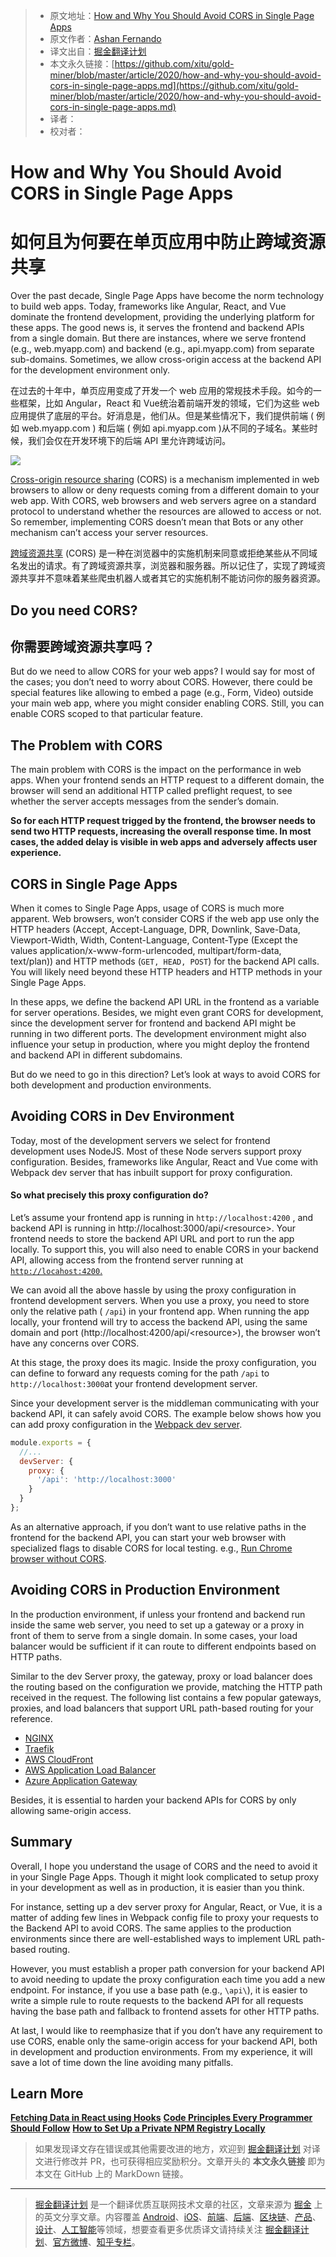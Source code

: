 > * 原文地址：[How and Why You Should Avoid CORS in Single Page Apps](https://blog.bitsrc.io/how-and-why-you-should-avoid-cors-in-single-page-apps-db25452ad2f8)
> * 原文作者：[Ashan Fernando](https://medium.com/@ashan.fernando)
> * 译文出自：[掘金翻译计划](https://github.com/xitu/gold-miner)
> * 本文永久链接：[https://github.com/xitu/gold-miner/blob/master/article/2020/how-and-why-you-should-avoid-cors-in-single-page-apps.md](https://github.com/xitu/gold-miner/blob/master/article/2020/how-and-why-you-should-avoid-cors-in-single-page-apps.md)
> * 译者：
> * 校对者：

# How and Why You Should Avoid CORS in Single Page Apps

# 如何且为何要在单页应用中防止跨域资源共享 

Over the past decade, Single Page Apps have become the norm technology to build web apps. Today, frameworks like Angular, React, and Vue dominate the frontend development, providing the underlying platform for these apps. The good news is, it serves the frontend and backend APIs from a single domain. But there are instances, where we serve frontend (e.g., web.myapp.com) and backend (e.g., api.myapp.com) from separate sub-domains. Sometimes, we allow cross-origin access at the backend API for the development environment only.

在过去的十年中，单页应用变成了开发一个 web 应用的常规技术手段。如今的一些框架，比如 Angular，React 和 Vue统治着前端开发的领域，它们为这些 web 应用提供了底层的平台。好消息是，他们从。但是某些情况下，我们提供前端 ( 例如 web.myapp.com ) 和后端 ( 例如 api.myapp.com )从不同的子域名。某些时候，我们会仅在开发环境下的后端 API 里允许跨域访问。

![](https://cdn-images-1.medium.com/max/12500/1*TKYFiZnIhfHi_PAFcG0geg.jpeg)

[Cross-origin resource sharing](https://en.wikipedia.org/wiki/Cross-origin_resource_sharing) (CORS) is a mechanism implemented in web browsers to allow or deny requests coming from a different domain to your web app. With CORS, web browsers and web servers agree on a standard protocol to understand whether the resources are allowed to access or not. So remember, implementing CORS doesn’t mean that Bots or any other mechanism can’t access your server resources.

[跨域资源共享](https://en.wikipedia.org/wiki/Cross-origin_resource_sharing) (CORS) 是一种在浏览器中的实施机制来同意或拒绝某些从不同域名发出的请求。有了跨域资源共享，浏览器和服务器。所以记住了，实现了跨域资源共享并不意味着某些爬虫机器人或者其它的实施机制不能访问你的服务器资源。

## Do you need CORS?

## 你需要跨域资源共享吗？

But do we need to allow CORS for your web apps? I would say for most of the cases; you don’t need to worry about CORS. However, there could be special features like allowing to embed a page (e.g., Form, Video) outside your main web app, where you might consider enabling CORS. Still, you can enable CORS scoped to that particular feature.

## The Problem with CORS

The main problem with CORS is the impact on the performance in web apps. When your frontend sends an HTTP request to a different domain, the browser will send an additional HTTP called preflight request, to see whether the server accepts messages from the sender’s domain.

**So for each HTTP request trigged by the frontend, the browser needs to send two HTTP requests, increasing the overall response time. In most cases, the added delay is visible in web apps and adversely affects user experience.**

## CORS in Single Page Apps

When it comes to Single Page Apps, usage of CORS is much more apparent. Web browsers, won’t consider CORS if the web app use only the HTTP headers (Accept, Accept-Language, DPR, Downlink, Save-Data, Viewport-Width, Width, Content-Language, Content-Type (Except the values application/x-www-form-urlencoded, multipart/form-data, text/plan)) and HTTP methods (`GET, HEAD, POST`) for the backend API calls. You will likely need beyond these HTTP headers and HTTP methods in your Single Page Apps.

In these apps, we define the backend API URL in the frontend as a variable for server operations. Besides, we might even grant CORS for development, since the development server for frontend and backend API might be running in two different ports. The development environment might also influence your setup in production, where you might deploy the frontend and backend API in different subdomains.

But do we need to go in this direction? Let’s look at ways to avoid CORS for both development and production environments.

## Avoiding CORS in Dev Environment

Today, most of the development servers we select for frontend development uses NodeJS. Most of these Node servers support proxy configuration. Besides, frameworks like Angular, React and Vue come with Webpack dev server that has inbuilt support for proxy configuration.

#### So what precisely this proxy configuration do?

Let’s assume your frontend app is running in `http://localhost:4200` , and backend API is running in http://localhost:3000/api/\<resource>. Your frontend needs to store the backend API URL and port to run the app locally. To support this, you will also need to enable CORS in your backend API, allowing access from the frontend server running at [`http://locahost:4200`.](http://locahost:4200.)

We can avoid all the above hassle by using the proxy configuration in frontend development servers. When you use a proxy, you need to store only the relative path ( `/api`) in your frontend app. When running the app locally, your frontend will try to access the backend API, using the same domain and port (http://localhost:4200/api/\<resource>), the browser won’t have any concerns over CORS.

At this stage, the proxy does its magic. Inside the proxy configuration, you can define to forward any requests coming for the path `/api` to `http://localhost:3000`at your frontend development server.

Since your development server is the middleman communicating with your backend API, it can safely avoid CORS. The example below shows how you can add proxy configuration in the [Webpack dev server](https://webpack.js.org/configuration/dev-server/#devserverproxy).

```js
module.exports = {
  //...
  devServer: {
    proxy: {
      '/api': 'http://localhost:3000'
    }
  }
};
```

As an alternative approach, if you don’t want to use relative paths in the frontend for the backend API, you can start your web browser with specialized flags to disable CORS for local testing. e.g., [Run Chrome browser without CORS](https://alfilatov.com/posts/run-chrome-without-cors/).

## Avoiding CORS in Production Environment

In the production environment, if unless your frontend and backend run inside the same web server, you need to set up a gateway or a proxy in front of them to serve from a single domain. In some cases, your load balancer would be sufficient if it can route to different endpoints based on HTTP paths.

Similar to the dev Server proxy, the gateway, proxy or load balancer does the routing based on the configuration we provide, matching the HTTP path received in the request. The following list contains a few popular gateways, proxies, and load balancers that support URL path-based routing for your reference.

* [NGINX](https://www.nginx.com/)
* [Traefik](https://containo.us/traefik/)
* [AWS CloudFront](https://aws.amazon.com/cloudfront/)
* [AWS Application Load Balancer](https://docs.aws.amazon.com/elasticloadbalancing/latest/application/introduction.html)
* [Azure Application Gateway](https://docs.microsoft.com/en-us/azure/application-gateway/overview)

Besides, it is essential to harden your backend APIs for CORS by only allowing same-origin access.

## Summary

Overall, I hope you understand the usage of CORS and the need to avoid it in your Single Page Apps. Though it might look complicated to setup proxy in your development as well as in production, it is easier than you think.

For instance, setting up a dev server proxy for Angular, React, or Vue, it is a matter of adding few lines in Webpack config file to proxy your requests to the Backend API to avoid CORS. The same applies to the production environments since there are well-established ways to implement URL path-based routing.

However, you must establish a proper path conversion for your backend API to avoid needing to update the proxy configuration each time you add a new endpoint. For instance, if you use a base path (e.g., `\api\`), it is easier to write a simple rule to route requests to the backend API for all requests having the base path and fallback to frontend assets for other HTTP paths.

At last, I would like to reemphasize that if you don’t have any requirement to use CORS, enable only the same-origin access for your backend API, both in development and production environments. From my experience, it will save a lot of time down the line avoiding many pitfalls.

## Learn More

[**Fetching Data in React using Hooks**](https://blog.bitsrc.io/fetching-data-in-react-using-hooks-c6fdd71cb24a)
[**Code Principles Every Programmer Should Follow**](https://blog.bitsrc.io/code-principles-every-programmer-should-follow-e01bfe976daf)
[**How to Set Up a Private NPM Registry Locally**](https://blog.bitsrc.io/how-to-set-up-a-private-npm-registry-locally-1065e6790796)

> 如果发现译文存在错误或其他需要改进的地方，欢迎到 [掘金翻译计划](https://github.com/xitu/gold-miner) 对译文进行修改并 PR，也可获得相应奖励积分。文章开头的 **本文永久链接** 即为本文在 GitHub 上的 MarkDown 链接。

---

> [掘金翻译计划](https://github.com/xitu/gold-miner) 是一个翻译优质互联网技术文章的社区，文章来源为 [掘金](https://juejin.im) 上的英文分享文章。内容覆盖 [Android](https://github.com/xitu/gold-miner#android)、[iOS](https://github.com/xitu/gold-miner#ios)、[前端](https://github.com/xitu/gold-miner#前端)、[后端](https://github.com/xitu/gold-miner#后端)、[区块链](https://github.com/xitu/gold-miner#区块链)、[产品](https://github.com/xitu/gold-miner#产品)、[设计](https://github.com/xitu/gold-miner#设计)、[人工智能](https://github.com/xitu/gold-miner#人工智能)等领域，想要查看更多优质译文请持续关注 [掘金翻译计划](https://github.com/xitu/gold-miner)、[官方微博](http://weibo.com/juejinfanyi)、[知乎专栏](https://zhuanlan.zhihu.com/juejinfanyi)。
